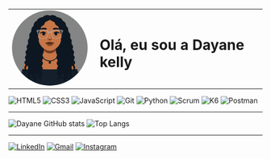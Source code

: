 <table>
  <tr>
    <td width="160">
      <img src="Eu1.png" width="150" style="border-radius:50%" alt="Avatar de Andressa Galdino"/>
    </td>
    <td>
      <h1> Olá, eu sou a Dayane kelly</h1>
    </td>
  </tr>
</table>

![HTML5](https://img.shields.io/badge/HTML5-E34F26?style=for-the-badge&logo=html5&logoColor=white)
![CSS3](https://img.shields.io/badge/CSS3-1572B6?style=for-the-badge&logo=css3&logoColor=white)
![JavaScript](https://img.shields.io/badge/JavaScript-F7DF1E?style=for-the-badge&logo=javascript&logoColor=black)
![Git](https://img.shields.io/badge/Git-F05032?style=for-the-badge&logo=git&logoColor=white)
![Python](https://img.shields.io/badge/Python-3776AB?style=for-the-badge&logo=python&logoColor=white)
![Scrum](https://img.shields.io/badge/Scrum-6DB33F?style=for-the-badge&logo=Scrum%20Alliance&logoColor=white)
![K6](https://img.shields.io/badge/k6-7D64FF?style=for-the-badge&logo=k6&logoColor=white)
![Postman](https://img.shields.io/badge/Postman-FF6C37?style=for-the-badge&logo=postman&logoColor=white)


---

![Dayane GitHub stats](https://github-readme-stats.vercel.app/api?username=daykell1&show_icons=true&theme=dracula)
![Top Langs](https://github-readme-stats.vercel.app/api/top-langs/?username=daykell1&layout=compact&theme=dracula)

---
[![LinkedIn](https://img.shields.io/badge/LinkedIn-blue?style=for-the-badge&logo=linkedin&logoColor=white)](https://www.linkedin.com/in/www.linkedin.com/in/daykell1)
[![Gmail](https://img.shields.io/badge/Gmail-red?style=for-the-badge&logo=gmail&logoColor=white)](mailto:dayanekelly994@gmail.com)
[![Instagram](https://img.shields.io/badge/Instagram-E4405F?style=for-the-badge&logo=instagram&logoColor=white)](https://www.instagram.com/daykell1/)






